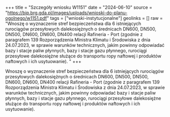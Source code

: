 +++
title = "Szczegóły wniosku W1151"
date = "2024-06-10"
source = "https://bip.brg.gda.pl/images/uploads/wnioski-do-planu-ogolnego/w1151.pdf"
tags = ["wnioski-instytucjonalne"]
geolinks = []
raw = "Wnoszę o wyznaczenie stref bezpieczeństwa dla 6 istniejących rurociągów przesyłowych dalekosiężnych o średnicach DN600, DN500, DN500, DN600, DN600, DN400 relacji Rafineria - Port (zgodnie z paragrafem 139 Rozporządzenia Ministra Klimatu i Środowiska z dnia 24.07.2023, w sprawie warunków technicznych, jakim powinny odpowiadać bazy i stacje paliw płynnych, bazy i stacje gazu płynnego, rurociągi przesyłowe dalekosiężne służące do transportu ropy naftowej i produktów naftowych i ich usytuowanie). "
+++

Wnoszę o wyznaczenie stref bezpieczeństwa dla 6 istniejących rurociągów
przesyłowych dalekosiężnych o średnicach DN600, DN500, DN500, DN600, DN600, DN400
relacji Rafineria - Port (zgodnie z paragrafem 139 Rozporządzenia Ministra Klimatu i Środowiska
z dnia 24.07.2023, w sprawie warunków technicznych, jakim powinny odpowiadać bazy i stacje
paliw płynnych, bazy i stacje gazu płynnego, rurociągi przesyłowe dalekosiężne służące do
transportu ropy naftowej i produktów naftowych i ich usytuowanie).



